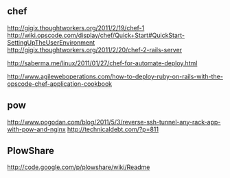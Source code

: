 chef
----
http://gigix.thoughtworkers.org/2011/2/19/chef-1
http://wiki.opscode.com/display/chef/Quick+Start#QuickStart-SettingUpTheUserEnvironment
http://gigix.thoughtworkers.org/2011/2/20/chef-2-rails-server   

http://saberma.me/linux/2011/01/27/chef-for-automate-deploy.html

http://www.agileweboperations.com/how-to-deploy-ruby-on-rails-with-the-opscode-chef-application-cookbook 

pow
----
http://www.pogodan.com/blog/2011/5/3/reverse-ssh-tunnel-any-rack-app-with-pow-and-nginx
http://technicaldebt.com/?p=811
                                                           
                               
PlowShare
----
http://code.google.com/p/plowshare/wiki/Readme

